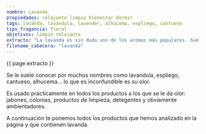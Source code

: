 ```yaml
---
nombre: Lavanda
propiedades: relajante limpio bienestar dormir
tags: lavanda, lavandula, lavender, alhucema, espliego, cantueso
tipo_fragancia: floral
objetivos: limpio relajante
extracto: "La lavanda es sin duda uno de los aromas más populares. Suele asociarse a sensaciones que transmiten limpieza y bienestar."
filename_cabecera: "lavanda"
---
```

<p>{{ page.extracto }} </p>
<p>Se le suele conocer por muchos nombres como lavandula, espliego, cantueso, alhucema... lo que es inconfundible es su olor.</p>
<p>Es usado prácticamente en todos los productos a los que se le da olor: jabones, colonias, productos de limpieza, detegentes y obviamente ambientadores.</p>
<p>A continuación te ponemos todos los productos que hemos analizado en la página y que contienen lavanda.</p>